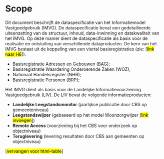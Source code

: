 # Scope

Dit document beschrijft de dataspecificatie van het Informatiemodel Vastgoedgebruik (IMVG). De dataspecificatie bevat een gedetailleerde uiteenzetting van de structuur, inhoud, data-inwinning en datakwaliteit van het IMVG. Op deze manier dient de dataspecificatie als basis voor de realisatie en ontsluiting van verschillende dataproducten. De kern van het IMVG bestaat uit de koppeling van een viertal basisregistraties (zie: [<mark>link naar H6</mark>]).

- Basisregistratie Adressen en Gebouwen (BAG);
- Basisregistratie Waardering Onderoerende Zaken (WOZ);
- Nationaal Handelsregister (NHR);
- Basisregistratie Personen (BRP);

Het IMVG dient als basis voor de Landelijke Informatievoorziening Vastgoedgebruik (LIV). De LIV bevat de volgende informatieproducten:

- <b>Landelijke Leegstandsmonitor</b> (jaarlijkse publicatie door CBS op gemeenteniveau)
- <b>Leegstandswijzer</b> (gebaseerd op het model Woonzorgwijzer [<mark>link invoegen</mark>])
- <b>Remote Access</b> (voorziening bij het CBS voor onderzoek op objectniveau)
- <b>Teruglevering</b> (levering resultaten door CBS aan gemeenten op objectniveau)

[<mark>vervangen voor html-table</mark>]
